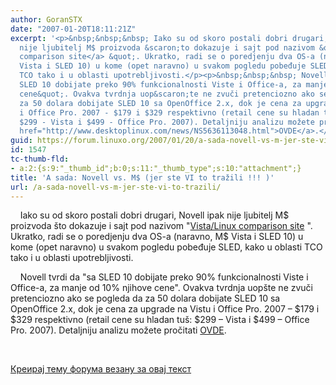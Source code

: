 ```yaml
---
author: GoranSTX
date: "2007-01-20T18:11:21Z"
excerpt: '<p>&nbsp;&nbsp;&nbsp; Iako su od skoro postali dobri drugari, Novell ipak
  nije ljubitelj M$ proizvoda &scaron;to dokazuje i sajt pod nazivom &quot;<a href="http://www.novell.com/products/desktop/compare-to-vista.html">Vista/Linux
  comparison site</a> &quot;. Ukratko, radi se o poredjenju dva OS-a (naravno, M$
  Vista i SLED 10) u kome (opet naravno) u svakom pogledu pobeđuje SLED, kako u oblasti
  TCO tako i u oblasti upotrebljivosti.</p><p>&nbsp;&nbsp;&nbsp; Novell tvrdi da &quot;sa
  SLED 10 dobijate preko 90% funkcionalnosti Viste i Office-a, za manje od 10% njihove
  cene&quot;. Ovakva tvrdnja uop&scaron;te ne zvuči pretenciozno ako se pogleda da
  za 50 dolara dobijate SLED 10 sa OpenOffice 2.x, dok je cena za upgrade na Vistu
  i Office Pro. 2007 - $179 i $329 respektivno (retail cene su hladan tu&scaron;:
  $299 - Vista i $499 - Office Pro. 2007). Detaljniju analizu možete pročitati <a
  href="http://www.desktoplinux.com/news/NS5636113048.html">OVDE</a>.</p><p>&nbsp;</p>'
guid: https://forum.linuxo.org/2007/01/20/a-sada-novell-vs-m-jer-ste-vi-to-trazili/
id: 1547
tc-thumb-fld:
- a:2:{s:9:"_thumb_id";b:0;s:11:"_thumb_type";s:10:"attachment";}
title: 'A sada: Novell vs. M$ (jer ste VI to tražili !!! )'
url: /a-sada-novell-vs-m-jer-ste-vi-to-trazili/
---
```

&nbsp;&nbsp;&nbsp; Iako su od skoro postali dobri drugari, Novell ipak nije ljubitelj M$ proizvoda &scaron;to dokazuje i sajt pod nazivom "[Vista/Linux comparison site](http://www.novell.com/products/desktop/compare-to-vista.html) ". Ukratko, radi se o poredjenju dva OS-a (naravno, M$ Vista i SLED 10) u kome (opet naravno) u svakom pogledu pobeđuje SLED, kako u oblasti TCO tako i u oblasti upotrebljivosti.

&nbsp;&nbsp;&nbsp; Novell tvrdi da "sa SLED 10 dobijate preko 90% funkcionalnosti Viste i Office-a, za manje od 10% njihove cene". Ovakva tvrdnja uop&scaron;te ne zvuči pretenciozno ako se pogleda da za 50 dolara dobijate SLED 10 sa OpenOffice 2.x, dok je cena za upgrade na Vistu i Office Pro. 2007 &#8211; $179 i $329 respektivno (retail cene su hladan tu&scaron;: $299 &#8211; Vista i $499 &#8211; Office Pro. 2007). Detaljniju analizu možete pročitati [OVDE](http://www.desktoplinux.com/news/NS5636113048.html).

&nbsp;

<!--break-->

[Креирај тему форума везану за овај текст](https://linuxo.org/nova-tema-na-forumu/?se_pid=1547)